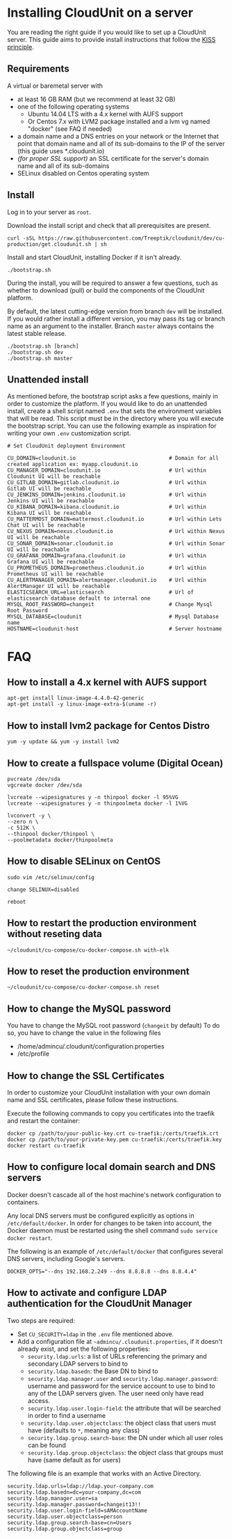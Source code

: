 # Installing CloudUnit on a server

You are reading the right guide if you would like to set up a CloudUnit server.
This guide aims to provide install instructions that follow the [KISS principle](https://en.wikipedia.org/wiki/KISS_principle).

## Requirements

A virtual or baremetal server with
* at least 16 GB RAM (but we recommend at least 32 GB)
* one of the following operating systems
  * Ubuntu 14.04 LTS with a 4.x kernel with AUFS support
  * Or Centos 7.x with LVM2 package installed and a lvm vg named "docker" (see FAQ if needed)
* a domain name and a DNS entries on your network or the Internet that point that domain name and all of its sub-domains to the IP of the server (this guide uses *.cloudunit.io)
* _(for proper SSL support)_ an SSL certificate for the server's domain name and all of its sub-domains
* SELinux disabled on Centos operating system

## Install

Log in to your server as `root`.

Download the install script and check that all prerequisites are present.

```
curl -sSL https://raw.githubusercontent.com/Treeptik/cloudunit/dev/cu-production/get.cloudunit.sh | sh
```

Install and start CloudUnit, installing Docker if it isn't already.

```
./bootstrap.sh
```

During the install, you will be required to answer a few questions, such as whether to download (pull) or
build the components of the CloudUnit platform.

By default, the latest cutting-edge version from branch `dev` will be installed. If you would rather install
a different version, you may pass its tag or branch name as an argument to the installer. Branch `master` always
contains the latest stable release.

```
./bootstrap.sh [branch]
./bootstrap.sh dev
./bootstrap.sh master
```

## Unattended install

As mentioned before, the bootstrap script asks a few questions, mainly in order to customize the platform.
If you would like to do an unattended install, create a shell script named `.env` that sets the environment
variables that will be read. This script must be in the directory where you will execute the bootstrap script.
You can use the following example as inspiration for writing your own `.env` customization script.

```
# Set CloudUnit deployment Environment

CU_DOMAIN=cloudunit.io                              # Domain for all created application ex: myapp.cloudunit.io
CU_MANAGER_DOMAIN=cloudunit.io                      # Url within Cloudunit UI will be reachable
CU_GITLAB_DOMAIN=gitlab.cloudunit.io                # Url within Gitlab UI will be reachable
CU_JENKINS_DOMAIN=jenkins.cloudunit.io              # Url within Jenkins UI will be reachable
CU_KIBANA_DOMAIN=kibana.cloudunit.io                # Url within Kibana UI will be reachable
CU_MATTERMOST_DOMAIN=mattermost.cloudunit.io        # Url within Lets Chat UI will be reachable
CU_NEXUS_DOMAIN=nexus.cloudunit.io                  # Url within Nexus UI will be reachable
CU_SONAR_DOMAIN=sonar.cloudunit.io                  # Url within Sonar UI will be reachable
CU_GRAFANA_DOMAIN=grafana.cloudunit.io              # Url within Grafana UI will be reachable
CU_PROMETHEUS_DOMAIN=prometheus.cloudunit.io        # Url within Prometheus UI will be reachable
CU_ALERTMANAGER_DOMAIN=alertmanager.cloudunit.io    # Url within AlertManager UI will be reachable
ELASTICSEARCH_URL=elasticsearch                     # Url of elasticsearch database default to internal one
MYSQL_ROOT_PASSWORD=changeit                        # Change Mysql Root Password
MYSQL_DATABASE=cloudunit                            # Mysql Database name
HOSTNAME=cloudunit-host                             # Server hostname
```

# FAQ


## How to install a 4.x kernel with AUFS support

```
apt-get install linux-image-4.4.0-42-generic
apt-get install -y linux-image-extra-$(uname -r)

```

## How to install lvm2 package for Centos Distro

```
yum -y update && yum -y install lvm2

```

## How to create a fullspace volume (Digital Ocean)

```
pvcreate /dev/sda
vgcreate docker /dev/sda

lvcreate --wipesignatures y -n thinpool docker -l 95%VG
lvcreate --wipesignatures y -n thinpoolmeta docker -l 1%VG

lvconvert -y \
--zero n \
-c 512K \
--thinpool docker/thinpool \
--poolmetadata docker/thinpoolmeta
```

## How to disable SELinux on CentOS

```
sudo vim /etc/selinux/config

change SELINUX=disabled

reboot
```

## How to restart the production environment without reseting data

```
~/cloudunit/cu-compose/cu-docker-compose.sh with-elk
```

## How to reset the production environment 

```
~/cloudunit/cu-compose/cu-docker-compose.sh reset
```

## How to change the MySQL password

You have to change the MySQL root password (`changeit` by default)
To do so, you have to change the value in the following files
* /home/admincu/.cloudunit/configuration.properties
* /etc/profile

## How to change the SSL Certificates

In order to customize your CloudUnit installation with your own domain name and SSL certificates,
please follow these instructions.

Execute the following commands to copy you certificates into the traefik and restart the container:

```
docker cp /path/to/your-public-key.crt cu-traefik:/certs/traefik.crt 
docker cp /path/to/your-private-key.pem cu-traefik:/certs/traefik.key
docker restart cu-traefik
``` 

## How to configure local domain search and DNS servers

Docker doesn't cascade all of the host machine's network configuration to containers.

Any local DNS servers must be configured explicitly as options in `/etc/default/docker`.
In order for changes to be taken into account, the Docker daemon must be restarted using the shell command `sudo service docker restart`.

The following is an example of `/etc/default/docker` that configures several DNS servers, including Google's servers.

```
DOCKER_OPTS="--dns 192.168.2.249 --dns 8.8.8.8 --dns 8.8.4.4"
```

## How to activate and configure LDAP authentication for the CloudUnit Manager

Two steps are required:
* Set `CU_SECURITY=ldap` in the `.env` file mentioned above.
* Add a configuration file at `~admincu/.cloudunit.properties`, if it doesn't already exist, and set the following properties:
  * `security.ldap.urls`: a list of URLs referencing the primary and secondary LDAP servers to bind to
  * `security.ldap.basedn`: the Base DN to bind to
  * `security.ldap.manager.user` and `security.ldap.manager.password`: username and password for the service account to use to bind to any of the LDAP servers given. The user need only have read access.
  * `security.ldap.user.login-field`: the attribute that will be searched in order to find a username
  * `security.ldap.user.objectclass`: the object class that users must have (defaults to `*`, meaning any class)
  * `security.ldap.group.search-base`: the DN under which all user roles can be found
  * `security.ldap.group.objectclass`: the object class that groups must have (same default as for users)

The following file is an example that works with an Active Directory.

```
security.ldap.urls=ldap://ldap.your-company.com
security.ldap.basedn=dc=your-company,dc=com
security.ldap.manager.user=sa
security.ldap.manager.password=changeit13!!
security.ldap.user.login-field=sAMAccountName
security.ldap.user.objectclass=person
security.ldap.group.search-base=cn=Users
security.ldap.group.objectclass=group
```

